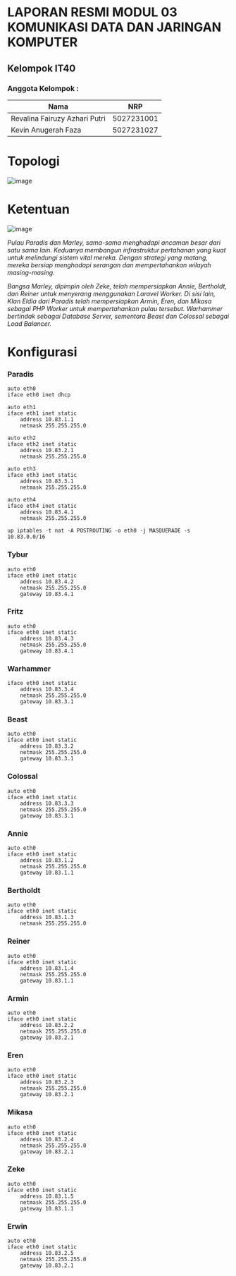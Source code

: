 # LAPORAN RESMI MODUL 03 KOMUNIKASI DATA DAN JARINGAN KOMPUTER

## Kelompok IT40

### Anggota Kelompok :

| Nama                          | NRP        |
| ----------------------------- | ---------- |
| Revalina Fairuzy Azhari Putri | 5027231001 |
| Kevin Anugerah Faza           | 5027231027 |

# Topologi
![image](https://github.com/user-attachments/assets/3f417d2d-4c83-4368-8888-625d2e70c14e)

# Ketentuan
![image](https://github.com/user-attachments/assets/be84bc27-571a-41fb-a409-4100401a73a5)

_Pulau Paradis dan Marley, sama-sama menghadapi ancaman besar dari satu sama lain. Keduanya membangun infrastruktur pertahanan yang kuat untuk melindungi sistem vital mereka. Dengan strategi yang matang, mereka bersiap menghadapi serangan dan mempertahankan wilayah masing-masing._

_Bangsa Marley, dipimpin oleh Zeke, telah mempersiapkan Annie, Bertholdt, dan Reiner untuk menyerang menggunakan Laravel Worker. Di sisi lain, Klan Eldia dari Paradis telah mempersiapkan Armin, Eren, dan Mikasa sebagai PHP Worker untuk mempertahankan pulau tersebut. Warhammer bertindak sebagai Database Server, sementara Beast dan Colossal sebagai Load Balancer._

# Konfigurasi

### Paradis

```
auto eth0
iface eth0 inet dhcp

auto eth1
iface eth1 inet static
	address 10.83.1.1
	netmask 255.255.255.0

auto eth2
iface eth2 inet static
	address 10.83.2.1
	netmask 255.255.255.0

auto eth3
iface eth3 inet static
	address 10.83.3.1
	netmask 255.255.255.0

auto eth4
iface eth4 inet static
	address 10.83.4.1
	netmask 255.255.255.0

up iptables -t nat -A POSTROUTING -o eth0 -j MASQUERADE -s 10.83.0.0/16
```

### Tybur 

```
auto eth0
iface eth0 inet static
	address 10.83.4.2
	netmask 255.255.255.0
	gateway 10.83.4.1
```

### Fritz

```
auto eth0
iface eth0 inet static
	address 10.83.4.3
	netmask 255.255.255.0
	gateway 10.83.4.1
```

### Warhammer

```
iface eth0 inet static
	address 10.83.3.4
	netmask 255.255.255.0
	gateway 10.83.3.1
```

### Beast

```
auto eth0
iface eth0 inet static
	address 10.83.3.2
	netmask 255.255.255.0
	gateway 10.83.3.1
```

### Colossal

```
auto eth0
iface eth0 inet static
	address 10.83.3.3
	netmask 255.255.255.0
	gateway 10.83.3.1
```

### Annie

```
auto eth0
iface eth0 inet static
	address 10.83.1.2
	netmask 255.255.255.0
	gateway 10.83.1.1
```

### Bertholdt

```
auto eth0
iface eth0 inet static
	address 10.83.1.3
	netmask 255.255.255.0
```

### Reiner

```
auto eth0
iface eth0 inet static
	address 10.83.1.4
	netmask 255.255.255.0
	gateway 10.83.1.1
```

### Armin

```
auto eth0
iface eth0 inet static
	address 10.83.2.2
	netmask 255.255.255.0
	gateway 10.83.2.1
```

### Eren

```
auto eth0
iface eth0 inet static
	address 10.83.2.3
	netmask 255.255.255.0
	gateway 10.83.2.1
```

### Mikasa

```
auto eth0
iface eth0 inet static
	address 10.83.2.4
	netmask 255.255.255.0
	gateway 10.83.2.1
```

### Zeke

```
auto eth0
iface eth0 inet static
	address 10.83.1.5
	netmask 255.255.255.0
	gateway 10.83.1.1
```

### Erwin

```
auto eth0
iface eth0 inet static
	address 10.83.2.5
	netmask 255.255.255.0
	gateway 10.83.2.1
```


